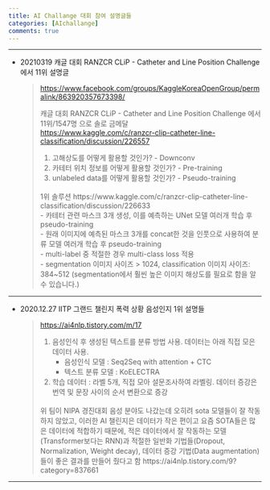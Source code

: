 ```yaml
---
title: AI Challange 대회 참여 설명글들 
categories: [AIchallange]
comments: true
---
```



-----------------

* 20210319 캐글 대회 RANZCR CLiP - Catheter and Line Position Challenge 에서 11위 설명글
  > https://www.facebook.com/groups/KaggleKoreaOpenGroup/permalink/863920357673398/
  >     
  >  캐글 대회 RANZCR CLiP - Catheter and Line Position Challenge 에서 11위/1547명 으로 솔로 금메달    
  >  https://www.kaggle.com/c/ranzcr-clip-catheter-line-classification/discussion/226557
  >  1) 고해상도를 어떻게 활용할 것인가? - Downconv
  >  2) 카테터 위치 정보를 어떻게 활용할 것인가? - Pre-training
  >  3) unlabeled data를 어떻게 활용할 것인가? - Pseudo-training   
  >  <br>         
  >  1위 솔루션 https://www.kaggle.com/c/ranzcr-clip-catheter-line-classification/discussion/226633
  >  <br>
  >    - 카테터 관련 마스크 3개 생성, 이를 예측하는 UNet 모델 여러개 학습 후 pseudo-training   <br>
  >    - 원래 이미지에 예측된 마스크 3개를 concat한 것을 인풋으로 사용하여 분류 모델 여러개 학습 후 pseudo-training  <br>    
  >    - multi-label 중 적절한 경우 multi-class loss 적용    <br>  
  >    - segmentation 이미지 사이즈 > 1024, classification 이미지 사이즈: 384~512 (segmentation에서 훨씬 높은 이미지 해상도를 필요로 함을 알 수 있습니다.)  <br>

-----------------

* 2020.12.27 IITP 그랜드 챌린지 폭력 상황 음성인지 1위 설명들
  > https://ai4nlp.tistory.com/m/17
  > 1. 음성인식 후 생성된 텍스트를 분류 방법 사용. 데이터는 아래 직접 모은 데이터 사용. 
  >    - 음성인식 모델 :  Seq2Seq with attention + CTC   
  >    - 텍스트 분류 모델 : KoELECTRA 
  > 2. 학습 데이터 : 라벨 5개, 직접 모아 설문조사하여 라벨링.
  >           데이터 증강은 번역 및 문장 사이의 순서 변환으로 증강
  >  <br>
  >  위 팀이 NIPA 경진대회 음성 분야도 나갔는데 
  >  오히려 sota 모델들이 잘 작동하지 않았고, 이러한 AI 챌린지은 데이터가 작은 편이고 요즘 SOTA들은 많은 데이터에 적합하기 때문에, 적은 데이터에서 잘 작동하는 모델(Transformer보다는 RNN)과 적절한 일반화 기법들(Dropout, Normalization, Weight decay), 데이터 증강 기법(Data augmentation)들이 좋은 결과를 만들어 줬다고 함
  >  https://ai4nlp.tistory.com/9?category=837661

-----------------

